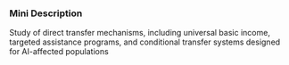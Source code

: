 ### Mini Description

Study of direct transfer mechanisms, including universal basic income, targeted assistance programs, and conditional transfer systems designed for AI-affected populations
